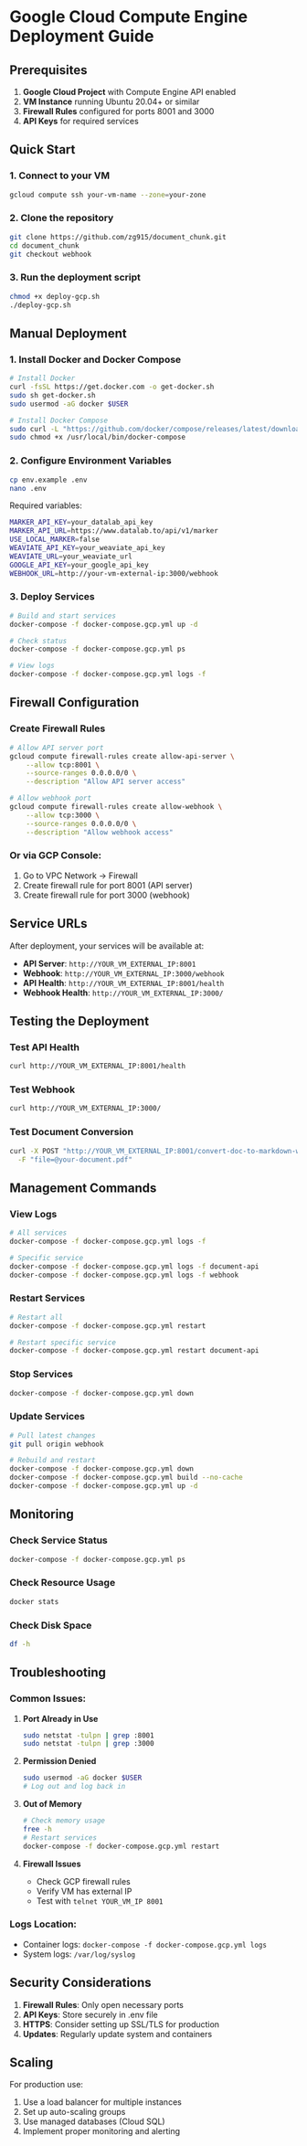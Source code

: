 # Google Cloud Compute Engine Deployment Guide

## Prerequisites

1. **Google Cloud Project** with Compute Engine API enabled
2. **VM Instance** running Ubuntu 20.04+ or similar
3. **Firewall Rules** configured for ports 8001 and 3000
4. **API Keys** for required services

## Quick Start

### 1. Connect to your VM
```bash
gcloud compute ssh your-vm-name --zone=your-zone
```

### 2. Clone the repository
```bash
git clone https://github.com/zg915/document_chunk.git
cd document_chunk
git checkout webhook
```

### 3. Run the deployment script
```bash
chmod +x deploy-gcp.sh
./deploy-gcp.sh
```

## Manual Deployment

### 1. Install Docker and Docker Compose
```bash
# Install Docker
curl -fsSL https://get.docker.com -o get-docker.sh
sudo sh get-docker.sh
sudo usermod -aG docker $USER

# Install Docker Compose
sudo curl -L "https://github.com/docker/compose/releases/latest/download/docker-compose-$(uname -s)-$(uname -m)" -o /usr/local/bin/docker-compose
sudo chmod +x /usr/local/bin/docker-compose
```

### 2. Configure Environment Variables
```bash
cp env.example .env
nano .env
```

Required variables:
```bash
MARKER_API_KEY=your_datalab_api_key
MARKER_API_URL=https://www.datalab.to/api/v1/marker
USE_LOCAL_MARKER=false
WEAVIATE_API_KEY=your_weaviate_api_key
WEAVIATE_URL=your_weaviate_url
GOOGLE_API_KEY=your_google_api_key
WEBHOOK_URL=http://your-vm-external-ip:3000/webhook
```

### 3. Deploy Services
```bash
# Build and start services
docker-compose -f docker-compose.gcp.yml up -d

# Check status
docker-compose -f docker-compose.gcp.yml ps

# View logs
docker-compose -f docker-compose.gcp.yml logs -f
```

## Firewall Configuration

### Create Firewall Rules
```bash
# Allow API server port
gcloud compute firewall-rules create allow-api-server \
    --allow tcp:8001 \
    --source-ranges 0.0.0.0/0 \
    --description "Allow API server access"

# Allow webhook port
gcloud compute firewall-rules create allow-webhook \
    --allow tcp:3000 \
    --source-ranges 0.0.0.0/0 \
    --description "Allow webhook access"
```

### Or via GCP Console:
1. Go to VPC Network → Firewall
2. Create firewall rule for port 8001 (API server)
3. Create firewall rule for port 3000 (webhook)

## Service URLs

After deployment, your services will be available at:

- **API Server**: `http://YOUR_VM_EXTERNAL_IP:8001`
- **Webhook**: `http://YOUR_VM_EXTERNAL_IP:3000/webhook`
- **API Health**: `http://YOUR_VM_EXTERNAL_IP:8001/health`
- **Webhook Health**: `http://YOUR_VM_EXTERNAL_IP:3000/`

## Testing the Deployment

### Test API Health
```bash
curl http://YOUR_VM_EXTERNAL_IP:8001/health
```

### Test Webhook
```bash
curl http://YOUR_VM_EXTERNAL_IP:3000/
```

### Test Document Conversion
```bash
curl -X POST "http://YOUR_VM_EXTERNAL_IP:8001/convert-doc-to-markdown-webhook?webhook_url=http://YOUR_VM_EXTERNAL_IP:3000/webhook" \
  -F "file=@your-document.pdf"
```

## Management Commands

### View Logs
```bash
# All services
docker-compose -f docker-compose.gcp.yml logs -f

# Specific service
docker-compose -f docker-compose.gcp.yml logs -f document-api
docker-compose -f docker-compose.gcp.yml logs -f webhook
```

### Restart Services
```bash
# Restart all
docker-compose -f docker-compose.gcp.yml restart

# Restart specific service
docker-compose -f docker-compose.gcp.yml restart document-api
```

### Stop Services
```bash
docker-compose -f docker-compose.gcp.yml down
```

### Update Services
```bash
# Pull latest changes
git pull origin webhook

# Rebuild and restart
docker-compose -f docker-compose.gcp.yml down
docker-compose -f docker-compose.gcp.yml build --no-cache
docker-compose -f docker-compose.gcp.yml up -d
```

## Monitoring

### Check Service Status
```bash
docker-compose -f docker-compose.gcp.yml ps
```

### Check Resource Usage
```bash
docker stats
```

### Check Disk Space
```bash
df -h
```

## Troubleshooting

### Common Issues:

1. **Port Already in Use**
   ```bash
   sudo netstat -tulpn | grep :8001
   sudo netstat -tulpn | grep :3000
   ```

2. **Permission Denied**
   ```bash
   sudo usermod -aG docker $USER
   # Log out and log back in
   ```

3. **Out of Memory**
   ```bash
   # Check memory usage
   free -h
   # Restart services
   docker-compose -f docker-compose.gcp.yml restart
   ```

4. **Firewall Issues**
   - Check GCP firewall rules
   - Verify VM has external IP
   - Test with `telnet YOUR_VM_IP 8001`

### Logs Location:
- Container logs: `docker-compose -f docker-compose.gcp.yml logs`
- System logs: `/var/log/syslog`

## Security Considerations

1. **Firewall Rules**: Only open necessary ports
2. **API Keys**: Store securely in .env file
3. **HTTPS**: Consider setting up SSL/TLS for production
4. **Updates**: Regularly update system and containers

## Scaling

For production use:
1. Use a load balancer for multiple instances
2. Set up auto-scaling groups
3. Use managed databases (Cloud SQL)
4. Implement proper monitoring and alerting
